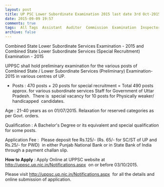 ```yaml
---
layout: post
title: UP PSC Lower Subordinate Examination 2015 last date 3rd Oct-2015   
date: 2015-09-09 19:57
comments: true
tags:  All Tags  Assistant  Auditor  Commission  Examination  Inspector  Investigator  PSC  UP 
archive: false
---
```

Combined State Lower Subordinate Services Examination - 2015 and  Combined State Lower Subordinate Services (Special Recruitment) Examination - 2015


UPPSC shall hold preliminary examination for the various posts of Combined State / Lower Subordinate Services (Preliminary) Examination-2015 in various centres of UP.
 
- Posts : 470 posts + 20 posts for special recruitment = Total 490  posts approx. for various subordinate services Staff for Government of Uttar Pradesh.  There is  special vacancy for 10 posts for Physically weaker/ handicapped  candidates.  


Age : 21-40 years as on 01/07/2015. Relaxation for reserved categories as per Govt. orders.


Qualification : A Bachelor's Degree or its equivalent and special qualification for some posts.



Application Fee :  Please deposit fee Rs.125/- (Rs. 65/- for SC/ST of UP and Rs.25/- for PWD)  in either Punjab National Bank or in State Bank of India through a payment challan slip.  

**How to Apply** : Apply Online at UPPSC website at <http://uppsc.up.nic.in/Notifications.aspx>  on or before 03/10/2015. 

Please visit <http://uppsc.up.nic.in/Notifications.aspx>  for all the details and online submission of application.

